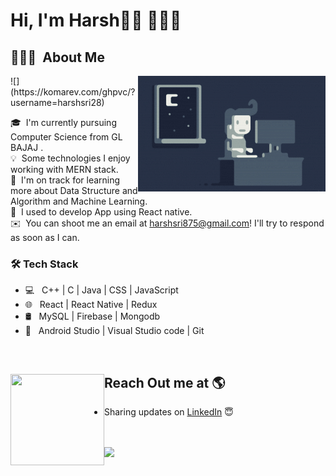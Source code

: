 # Hi, I'm Harsh👋🏾 👨🏾‍💻


## 👨🏻‍💻 &nbsp;About Me

<img alt="Night Coding" src="https://raw.githubusercontent.com/AVS1508/AVS1508/master/assets/Night-Coding.gif" align="right"/>
![](https://komarev.com/ghpvc/?username=harshsri28)

🎓 &nbsp;I'm currently pursuing Computer Science from GL BAJAJ .\
💡 &nbsp;Some technologies I enjoy working with MERN stack.\
🌱 &nbsp;I'm on track for learning more about Data Structure and Algorithm and Machine Learning.\
🌱 &nbsp;I used to develop App using React native.\
✉️ &nbsp;You can shoot me an email at harshsri875@gmail.com! I'll try to respond as soon as I can.

<h3>🛠 Tech Stack</h3>

- 💻 &nbsp; C++ | C | Java | CSS | JavaScript 
- 🌐 &nbsp; React | React Native | Redux
- 🛢 &nbsp; MySQL | Firebase | Mongodb
- 🔧 &nbsp; Android Studio | Visual Studio code | Git

<br>

## Reach Out me at 🌎 <a href="https://www.linkedin.com/in/harsh-srivastava-a03747166/"><img align="left" width="150" height="146" src="https://cdn.dribbble.com/users/1876781/screenshots/6169542/web_character.gif?raw=true"></a>
- Sharing updates on <a href="https://www.linkedin.com/in/harsh-srivastava-a03747166/">LinkedIn</a> 😇
</br>
</br>
<img src="https://github-readme-stats.vercel.app/api?username=harshsri28&&show_icons=true&title_color=ffffff&icon_color=bb2acf&text_color=daf7dc&bg_color=151515"/>
